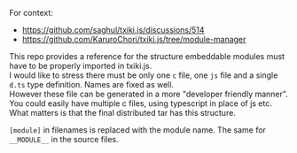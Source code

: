 For context:
- https://github.com/saghul/txiki.js/discussions/514
- https://github.com/KaruroChori/txiki.js/tree/module-manager

This repo provides a reference for the structure embeddable modules must have to be properly imported in txiki.js.  
I would like to stress there must be only one `c` file, one `js` file and a single `d.ts` type definition. Names are fixed as well.  
However these file can be generated in a more "developer friendly manner".  
You could easily have multiple c files, using typescript in place of js etc. What matters is that the final distributed tar has this structure.

`[module]` in filenames is replaced with the module name. The same for `__MODULE__` in the source files.
